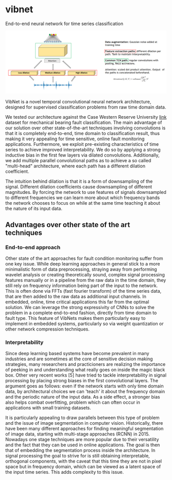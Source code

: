 # vibnet
End-to-end neural network for time series classification

![vibnet](vndiagram.png)

VibNet is a novel temporal convolutional neural network architecture, designed for supervised classification problems from raw time domain data.

We tested our architecture against the Case Western Reserve University [link](https://csegroups.case.edu/bearingdatacenter/pages/welcome-case-western-reserve-university-bearing-data-center-website) dataset for mechanical bearing fault classification.
The main advantage of our solution over other state-of-the-art techniques involving convolutions is that it is completely end-to-end, time domain to classification result, thus making it very appealing for time sensitive, online fault monitoring applications. Furthermore, we exploit pre-existing characteristics of time series to achieve improved interpretability. We do so by applying a strong inductive bias in the first few layers via dilated convolutions. Additionally, we add multiple parallel convolutional paths as to achieve a so called "multi-head" architecture, where each path has a different dilation coefficient. 

The intuition behind dilation is that it is a form of downsampling of the signal. Different dilation coefficients cause downsampling of different magnitudes. By forcing the network to use features of signals downsampled to different frequencies we can learn more about which frequency bands the network chooses to focus on while at the same time teaching it about the nature of its input data. 

## Advantages over other state of the art techniques

### End-to-end approach

Other state of the art approaches for fault condition monitoring suffer from one key issue. While deep learning approaches in general stick to a more minimalistic form of data preprocessing, straying away from performing wavelet analysis or creating theoretically sound, complex signal processing features manually or in a pipeline from the raw data in the time domain, they still rely on frequency information being part of the input to the network. This is often done via FFTs (fast fourier transform)
of the time series data, that are then added to the raw data as additional input channels. In embedded, online, time critical applications this far from the optimal solution. We can leverage the strong expressivity of CNNs to solve the problem in a complete end-to-end fashion, directly from time domain to fault type. This feature of VibNets makes them particularly easy to implement in embedded systems, particularly so via weight quantization or other network compression techniques.

### Interpretability

Since deep learning based systems have become prevalent in many industries and are sometimes at the core of sensitive decision making strategies, many researchers and practicioners are realizing the importance of peeking in and understanding what really goes on inside the magic black box. Other very recent works [5] have tried to tackle interpretability in signal processing by placing strong biases in the first convolutional layers. The argument goes as follows: even if the network starts with only time domain data, by architectural choices we can 'teach' it about the frequency domain and the periodic nature of the input data. As a side effect, a stronger bias also helps combat overfitting, problem which can often occur in applications with small training datasets.

It is particularly appealing to draw parallels between this type of problem and the issue of image segmentation in computer vision. Historically, there have been many different approaches for finding meaningful segmentation of image data, starting with multi-stage approaches (RCNN) in 2015. Nowadays one stage techniques are more popular due to their versatility and the fact that they can be used in online applications. The goal is then that of embedding the segmentation process inside the architecture. In signal processing the goal to strive for is still obtaining interpretable, orthogonal components, with the caveat that this time they are not in pixel space but in frequency domain, which can be viewed as a latent space of the input time series. This adds complexity to this issue.

